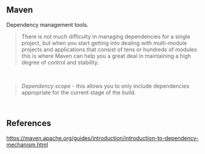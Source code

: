 ## Maven

Dependency management tools. 

> There is not much difficulty in managing dependencies for a single project, but when you start getting into dealing with multi-module projects and applications that consist of tens or hundreds of modules this is where Maven can help you a great deal in maintaining a high degree of control and stability.

<br>

>  *Dependency scope* - this allows you to only include dependencies appropriate for the current stage of the build.

<br>

## References

https://maven.apache.org/guides/introduction/introduction-to-dependency-mechanism.html

